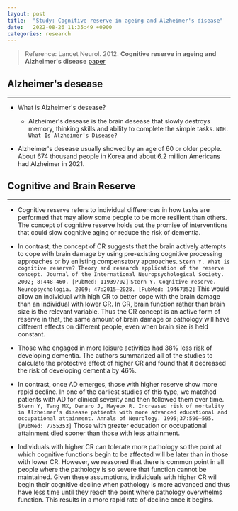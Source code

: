 ```yaml
---
layout: post
title:  "Study: Cognitive reserve in ageing and Alzheimer's disease"
date:   2022-08-26 11:35:49 +0900
categories: research
---
```


> Reference: Lancet Neurol. 2012. **Cognitive reserve in ageing and Alzheimer's disease**
[paper](https://www.researchgate.net/publication/26238899_Cognitive_reserve)

## Alzheimer's desease

-------

- What is Alzheimer's desease?
  - Alzheimer's desease is the brain desease that slowly destroys memory, thinking skills and ability to complete the simple tasks. `NIH. What Is Alzheimer's Disease?`

- Alzheimer's desease usually showed by an age of 60 or older people. About 674 thousand people in Korea and about 6.2 million Americans had Alzheimer in 2021.

## Cognitive and Brain Reserve

-------

- Cognitive reserve refers to individual differences in how tasks are performed that may allow some people to be more resilient than others. The concept of cognitive reserve holds out the promise of interventions that could slow cognitive aging or reduce the risk of dementia.

- In contrast, the concept of CR suggests that the brain actively attempts to cope with brain damage by using pre-existing cognitive processing approaches or by enlisting compensatory approaches. `Stern Y. What is cognitive reserve? Theory and research application of the reserve concept. Journal of the International Neuropsychological Society. 2002; 8:448–460. [PubMed: 11939702]` `Stern Y. Cognitive reserve. Neuropsychologia. 2009; 47:2015–2028. [PubMed: 19467352]` This would allow an individual with high CR to better cope with the brain damage than an individual with lower CR. In CR, brain function rather than brain size is the relevant variable. Thus the CR concept is an active form of reserve in that, the same amount of brain damage or pathology will have different effects on different people, even when brain size is held constant.

- Those who engaged in more leisure activities had 38% less risk of developing dementia. The authors summarized all of the studies to calculate the protective effect of higher CR and found that it decreased the risk of developing dementia by 46%.

- In contrast, once AD emerges, those with higher reserve show more rapid decline. In one of the earliest studies of this type, we matched patients with AD for clinical severity and then followed them over time. `Stern Y, Tang MX, Denaro J, Mayeux R. Increased risk of mortality in Alzheimer's disease patients with more advanced educational and occupational attainment. Annals of Neurology. 1995;37:590–595. [PubMed: 7755353]` Those with greater education or occupational attainment died sooner than those with less attainment.

- Individuals with higher CR can tolerate more pathology so the point at which cognitive functions begin to be affected will be later than in those with lower CR. However, we reasoned that there is common point in all people where the pathology is so severe that function cannot be maintained. Given these assumptions, individuals with higher CR will begin their cognitive decline when pathology is more advanced and thus have less time until they reach the point where pathology overwhelms function. This results in a more rapid rate of decline once it begins.
